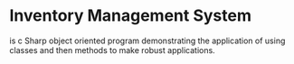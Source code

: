 # Inventory Management System 

is c Sharp object oriented program demonstrating the application of using classes and then methods to make robust applications.